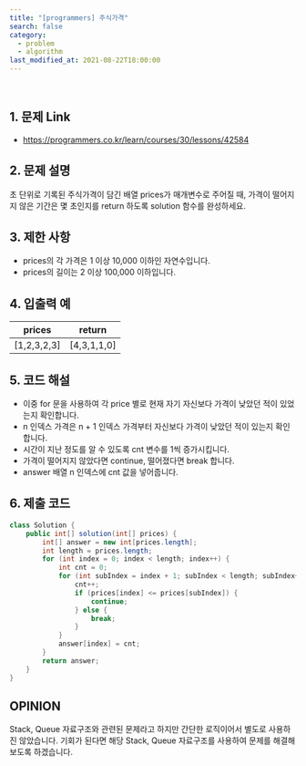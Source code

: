 ```yaml
---
title: "[programmers] 주식가격"
search: false
category:
  - problem
  - algorithm
last_modified_at: 2021-08-22T18:00:00
---
```


<br>

## 1. 문제 Link
- <https://programmers.co.kr/learn/courses/30/lessons/42584>

## 2. 문제 설명
초 단위로 기록된 주식가격이 담긴 배열 prices가 매개변수로 주어질 때, 가격이 떨어지지 않은 기간은 몇 초인지를 return 하도록 solution 함수를 완성하세요.

## 3. 제한 사항
- prices의 각 가격은 1 이상 10,000 이하인 자연수입니다. 
- prices의 길이는 2 이상 100,000 이하입니다.

## 4. 입출력 예

| prices | return |
|---|---|
| [1,2,3,2,3] | [4,3,1,1,0] |

## 5. 코드 해설
- 이중 for 문을 사용하여 각 price 별로 현재 자기 자신보다 가격이 낮았던 적이 있었는지 확인합니다.
- n 인덱스 가격은 n + 1 인덱스 가격부터 자신보다 가격이 낮았던 적이 있는지 확인합니다. 
- 시간이 지난 정도를 알 수 있도록 cnt 변수를 1씩 증가시킵니다.
- 가격이 떨어지지 않았다면 continue, 떨어졌다면 break 합니다.
- answer 배열 n 인덱스에 cnt 값을 넣어줍니다.

## 6. 제출 코드

```java
class Solution {
    public int[] solution(int[] prices) {
        int[] answer = new int[prices.length];
        int length = prices.length;
        for (int index = 0; index < length; index++) {
            int cnt = 0;
            for (int subIndex = index + 1; subIndex < length; subIndex++) {
                cnt++;
                if (prices[index] <= prices[subIndex]) {
                    continue;
                } else {
                    break;
                }
            }
            answer[index] = cnt;
        }
        return answer;
    }
}
```

## OPINION
Stack, Queue 자료구조와 관련된 문제라고 하지만 간단한 로직이어서 별도로 사용하진 않았습니다. 
기회가 된다면 해당 Stack, Queue 자료구조를 사용하여 문제를 해결해보도록 하겠습니다.